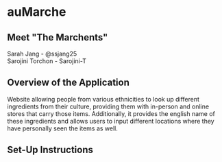 # auMarche

## Meet "The Marchents"
Sarah Jang - @ssjang25\
Sarojini Torchon - Sarojini-T 

## Overview of the Application
Website allowing people from various ethnicities to look up different ingredients from their culture, providing them with in-person and online stores that carry those items. Additionally, it provides the english name of these ingredients and allows users to input different locations where they have personally seen the items as well.

## Set-Up Instructions
